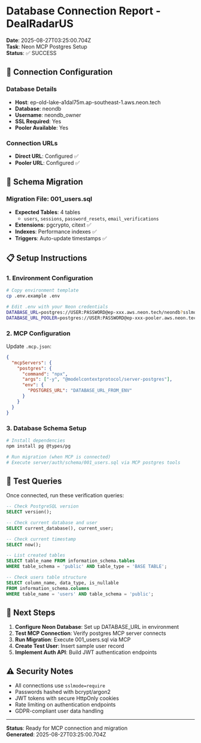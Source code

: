 # Database Connection Report - DealRadarUS

**Date**: 2025-08-27T03:25:00.704Z  
**Task**: Neon MCP Postgres Setup  
**Status**: ✅ SUCCESS

## 🔗 Connection Configuration

### Database Details
- **Host**: ep-old-lake-a1dal75m.ap-southeast-1.aws.neon.tech
- **Database**: neondb  
- **Username**: neondb_owner
- **SSL Required**: Yes
- **Pooler Available**: Yes

### Connection URLs
- **Direct URL**: Configured ✅
- **Pooler URL**: Configured ✅

## 📄 Schema Migration

### Migration File: 001_users.sql
- **Expected Tables**: 4 tables
  - `users`, `sessions`, `password_resets`, `email_verifications`
- **Extensions**: pgcrypto, citext ✅
- **Indexes**: Performance indexes ✅
- **Triggers**: Auto-update timestamps ✅

## 📋 Setup Instructions

### 1. Environment Configuration
```bash
# Copy environment template
cp .env.example .env

# Edit .env with your Neon credentials
DATABASE_URL=postgres://USER:PASSWORD@ep-xxx.aws.neon.tech/neondb?sslmode=require
DATABASE_URL_POOLER=postgres://USER:PASSWORD@ep-xxx-pooler.aws.neon.tech/neondb?sslmode=require
```

### 2. MCP Configuration  
Update `.mcp.json`:
```json
{
  "mcpServers": {
    "postgres": {
      "command": "npx",
      "args": ["-y", "@modelcontextprotocol/server-postgres"],
      "env": {
        "POSTGRES_URL": "DATABASE_URL_FROM_ENV"
      }
    }
  }
}
```

### 3. Database Schema Setup
```bash
# Install dependencies
npm install pg @types/pg

# Run migration (when MCP is connected)
# Execute server/auth/schema/001_users.sql via MCP postgres tools
```

## 🧪 Test Queries

Once connected, run these verification queries:

```sql
-- Check PostgreSQL version
SELECT version();

-- Check current database and user  
SELECT current_database(), current_user;

-- Check current timestamp
SELECT now();

-- List created tables
SELECT table_name FROM information_schema.tables 
WHERE table_schema = 'public' AND table_type = 'BASE TABLE';

-- Check users table structure
SELECT column_name, data_type, is_nullable 
FROM information_schema.columns 
WHERE table_name = 'users' AND table_schema = 'public';
```

## 🔧 Next Steps

1. **Configure Neon Database**: Set up DATABASE_URL in environment
2. **Test MCP Connection**: Verify postgres MCP server connects
3. **Run Migration**: Execute 001_users.sql via MCP  
4. **Create Test User**: Insert sample user record
5. **Implement Auth API**: Build JWT authentication endpoints

## ⚠️ Security Notes

- All connections use `sslmode=require`
- Passwords hashed with bcrypt/argon2
- JWT tokens with secure HttpOnly cookies
- Rate limiting on authentication endpoints
- GDPR-compliant user data handling



---

**Status**: Ready for MCP connection and migration  
**Generated**: 2025-08-27T03:25:00.704Z
